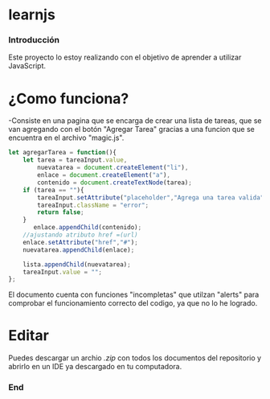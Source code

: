 # learnjs
### Introducción

Este proyecto lo estoy realizando con el objetivo de aprender a utilizar JavaScript.

# ¿Como funciona?

-Consiste en una pagina que se encarga de crear una lista de tareas, que se van agregando con el botón "Agregar Tarea" gracias a una funcion que se encuentra en el archivo "magic.js".
```javascript
let agregarTarea = function(){
    let tarea = tareaInput.value,
        nuevatarea = document.createElement("li"),
        enlace = document.createElement("a"),
        contenido = document.createTextNode(tarea);
    if (tarea == ""){
        tareaInput.setAttribute("placeholder","Agrega una tarea valida")
        tareaInput.className = "error";
        return false;
    }
	   enlace.appendChild(contenido);
    //ajustando atributo href =(url)
    enlace.setAttribute("href","#");
    nuevatarea.appendChild(enlace);

    lista.appendChild(nuevatarea);
    tareaInput.value = "";
};
```

El documento cuenta con funciones "incompletas" que utilzan "alerts" para comprobar el funcionamiento correcto del codigo, ya que no lo he logrado.

# Editar

Puedes descargar un archio  _.zip_  con todos los documentos del repositorio y abrirlo en un IDE ya descargado en tu computadora.


### End
